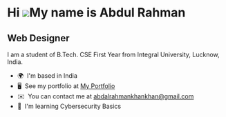 Hi ![](https://user-images.githubusercontent.com/18350557/176309783-0785949b-9127-417c-8b55-ab5a4333674e.gif)My name is Abdul Rahman
====================================================================================================================================

Web Designer
------------

I am a student of B.Tech. CSE First Year from Integral University, Lucknow, India.

* 🌍  I'm based in India
* 🖥️  See my portfolio at [My Portfolio](http://abdul-r.netlify.app/)
* ✉️  You can contact me at [abdalrahmankhankhan@gmail.com](mailto:abdalrahmankhankhan@gmail.com)
* 🧠  I'm learning Cybersecurity Basics
